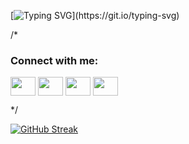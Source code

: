 [![Typing SVG](https://readme-typing-svg.herokuapp.com?font=Fira+Code&pause=1000&width=435&lines=-+%F0%9F%8C%B1Recently+at+Shenzhen+University.)](https://git.io/typing-svg)

/*<h3 align="left">Connect with me:</h3>
<p align="left">
<a href="your link" target="blank"><img align="center" src="https://cdn.jsdelivr.net/npm/simple-icons@3.0.1/icons/twitter.svg" alt="" height="30" width="40" /></a>
<a href="your link" target="blank"><img align="center" src="https://cdn.jsdelivr.net/npm/simple-icons@3.0.1/icons/linkedin.svg" alt="" height="30" width="40" /></a>
<a href="your link" target="blank"><img align="center" src="https://cdn.jsdelivr.net/npm/simple-icons@3.0.1/icons/instagram.svg" alt="" height="30" width="40" /></a>
<a href="your link" target="blank"><img align="center" src="https://cdn.jsdelivr.net/npm/simple-icons@3.0.1/icons/youtube.svg" alt="" height="30" width="40" /></a>
</p>*/

[![GitHub Streak](https://github-readme-streak-stats.herokuapp.com?user=GEM-Jay&hide_border=%E7%9C%9F&short_numbers=%E5%81%87)](https://git.io/streak-stats)
